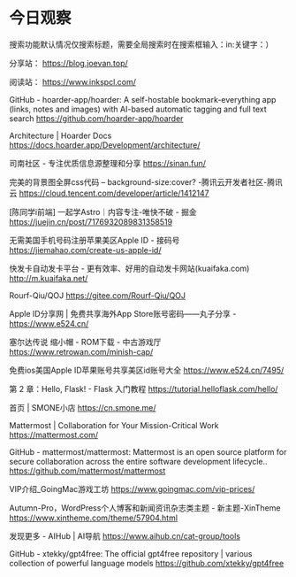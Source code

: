 # 今日观察

搜索功能默认情况仅搜索标题，需要全局搜索时在搜索框输入：in:关键字：）  

分享站： https://blog.joevan.top/  

阅读站： https://www.inkspcl.com/  

GitHub - hoarder-app/hoarder: A self-hostable bookmark-everything app (links, notes and images) with AI-based automatic tagging and full text search  https://github.com/hoarder-app/hoarder  

Architecture | Hoarder Docs  https://docs.hoarder.app/Development/architecture/  

司南社区 - 专注优质信息源整理和分享  https://sinan.fun/  

完美的背景图全屏css代码 – background-size:cover? -腾讯云开发者社区-腾讯云  https://cloud.tencent.com/developer/article/1412147  

[陈同学i前端] 一起学Astro｜内容专注-唯快不破 - 掘金  https://juejin.cn/post/7176932089831358519  

无需美国手机号码注册苹果美区Apple ID - 接码号  https://jiemahao.com/create-us-apple-id/  

快发卡自动发卡平台 - 更有效率、好用的自动发卡网站(kuaifaka.com)  http://m.kuaifaka.net/  

Rourf-Qiu/QOJ  https://gitee.com/Rourf-Qiu/QOJ  

Apple ID分享网 | 免费共享海外App Store账号密码——丸子分享 -  https://www.e524.cn/  

塞尔达传说 缩小帽 - ROM下载 - 中古游戏厅  https://www.retrowan.com/minish-cap/  

免费ios美国Apple ID苹果账号共享美区id账号大全  https://www.e524.cn/7495/    

第 2 章：Hello, Flask! - Flask 入门教程  https://tutorial.helloflask.com/hello/  

首页 | SMONE小店  https://cn.smone.me/  

Mattermost | Collaboration for Your Mission-Critical Work  https://mattermost.com/  

GitHub - mattermost/mattermost: Mattermost is an open source platform for secure collaboration across the entire software development lifecycle..  https://github.com/mattermost/mattermost  

VIP介绍_GoingMac游戏工坊  https://www.goingmac.com/vip-prices/  

Autumn-Pro，WordPress个人博客和新闻资讯杂志类主题 - 新主题-XinTheme  https://www.xintheme.com/theme/57904.html  

发现更多 - AIHub | AI导航  https://www.aihub.cn/cat-group/tools  

GitHub - xtekky/gpt4free: The official gpt4free repository | various collection of powerful language models  https://github.com/xtekky/gpt4free  
